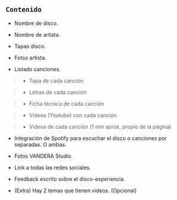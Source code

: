 ## `Contenido`

- Nombre de disco.

- Nombre de artista.

- Tapas disco.

- Fotos artista.

- Listado canciones.

>- Tapa de cada canción

>- Letras de cada canción

>- Ficha técnica de cada canción

>- Videos (Youtube) con cada canción

>- Videos de cada canción (1 min aprox, propio de la página)

- Integración de Spotify para escuchar el disco o canciones por separadas. O ambas.

- Fotos VANDERA Studio.

- Link a todas las redes sociales.

- Feedback escrito sobre el disco-experiencia.

- (Extra) Hay 2 temas que tienen videos. (Opcional)


